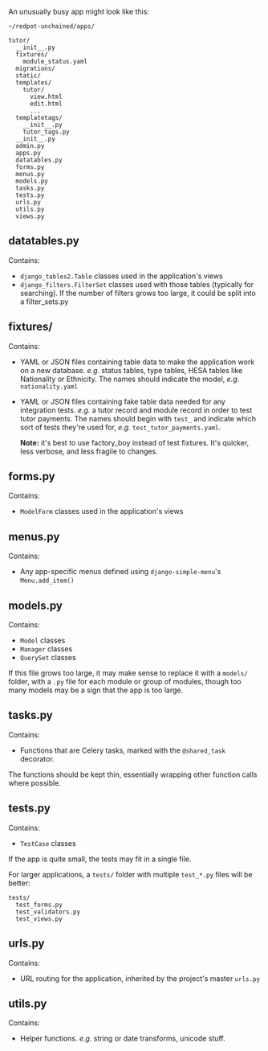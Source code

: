 An unusually busy app might look like this:

```
~/redpot-unchained/apps/

tutor/
  __init__.py
  fixtures/
    module_status.yaml
  migrations/
  static/
  templates/
    tutor/
      view.html
      edit.html
      ...
  templatetags/
    __init__.py
    tutor_tags.py
  __init__.py
  admin.py
  apps.py
  datatables.py
  forms.py
  menus.py
  models.py
  tasks.py
  tests.py
  urls.py
  utils.py
  views.py
```

## datatables.py
Contains:

 * `django_tables2.Table` classes used in the application's views
 * `django_filters.FilterSet` classes used with those tables (typically for searching). If the number of filters grows
   too large, it could be split into a filter_sets.py

## fixtures/
Contains:

* YAML or JSON files containing table data to make the application work on a
  new database. _e.g._ status tables, type tables, HESA tables like Nationality
  or Ethnicity.  The names should indicate the model, _e.g._ `nationality.yaml`
* YAML or JSON files containing fake table data needed for any integration
  tests. _e.g._ a tutor record and module record in order to test tutor
  payments.  The names should begin with `test_` and indicate which sort of
  tests they're used for, _e.g._ `test_tutor_payments.yaml`.

    **Note:** it's best to use factory_boy instead of test fixtures.  It's quicker, less verbose, and less fragile to changes.

## forms.py
Contains:

 * `ModelForm` classes used in the application's views

## menus.py
Contains:

* Any app-specific menus defined using `django-simple-menu`'s `Menu.add_item()`

## models.py
Contains:

* `Model` classes
* `Manager` classes
* `QuerySet` classes

If this file grows too large, it may make sense to replace it with a `models/` folder, with a `.py` file for each
module or group of modules, though too many models may be a sign that the app is too large.

## tasks.py
Contains:

* Functions that are Celery tasks, marked with the `@shared_task` decorator.

The functions should be kept thin, essentially wrapping other function calls where possible.

## tests.py
Contains:

* `TestCase` classes

If the app is quite small, the tests may fit in a single file.

For larger applications, a `tests/` folder with multiple `test_*.py` files will be better:
```
tests/
  test_forms.py
  test_validators.py
  test_views.py
```

## urls.py
Contains:

* URL routing for the application, inherited by the project's master `urls.py`

## utils.py
Contains:

* Helper functions. _e.g._ string or date transforms, unicode stuff.
